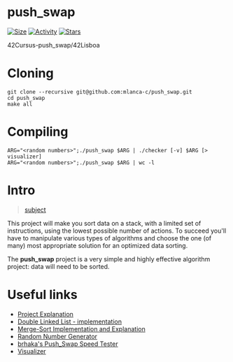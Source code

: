 # push_swap
 
 [![Size](https://img.shields.io/github/repo-size/mlanca-c/push_swap?color=orange&label=SIZE&logo=Size&style=for-the-badge)](https://github.com/mlanca-c/push_swap) 
 [![Activity](https://img.shields.io/github/last-commit/mlanca-c/push_swap?style=for-the-badge)](https://github.com/mlanca-c/push_swap)
 [![Stars](https://img.shields.io/github/stars/mlanca-c/push_swap?color=yellow&label=Stars&logo=Stars&style=for-the-badge)](https://github.com/mlanca-c/push_swap)
 
 42Cursus-push_swap/42Lisboa 

# Cloning

 ```
 git clone --recursive git@github.com:mlanca-c/push_swap.git
 cd push_swap
 make all
 ```

# Compiling

 ```
 ARG="<random numbers>";./push_swap $ARG | ./checker [-v] $ARG [> visualizer]
 ARG="<random numbers>";./push_swap $ARG | wc -l
 ```

# Intro

 > [subject](subject.pdf)

 This project will make you sort data on a stack, with a limited set of instructions, using the lowest possible number of actions.
 To succeed you'll have to manipulate various types of algorithms and choose the one (of many) most appropriate solution for an optimized data sorting.

 The **push_swap** project is a very simple and highly effective algorithm project: data will need to be sorted.

# Useful links

 * [Project Explanation](https://medium.com/@jamierobertdawson/push-swap-the-least-amount-of-moves-with-two-stacks-d1e76a71789a)
 * [Double Linked List - implementation](https://www.geeksforgeeks.org/doubly-linked-list/)
 * [Merge-Sort Implementation and Explanation](https://www.geeksforgeeks.org/merge-sort-for-doubly-linked-list/)
 * [Random Number Generator](https://numbergenerator.org/)
 * [brhaka's Push_Swap Speed Tester](https://gist.github.com/brhaka/af12a3b49812014c5cea47301659e750)
 * [Visualizer](https://github.com/o-reo/push_swap_visualizer)
